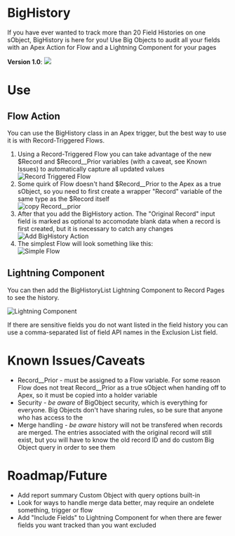 # BigHistory
If you have ever wanted to track more than 20 Field Histories on one sObject, BigHistory is here for you! Use Big Objects to audit all your fields with an Apex Action for Flow and a Lightning Component for your pages

**Version 1.0**: 
[<img src="https://raw.githubusercontent.com/afawcett/githubsfdeploy/master/deploy.png">](https://githubsfdeploy.herokuapp.com/?owner=dannysummerlin&repo=BigHistory&ref=main)

# Use
## Flow Action
You can use the BigHistory class in an Apex trigger, but the best way to use it is with Record-Triggered Flows.

1. Using a Record-Triggered Flow you can take advantage of the new $Record and $Record__Prior variables (with a caveat, see Known Issues) to automatically capture all updated values <br/> ![Record Triggered Flow](https://i.imgur.com/u5VrJYk.png)
2. Some quirk of Flow doesn't hand $Record__Prior to the Apex as a true sObject, so you need to first create a wrapper "Record" variable of the same type as the $Record itself <br/> ![copy Record__prior](https://i.imgur.com/USLm2QW.png)
3. After that you add the BigHistory action. The "Original Record" input field is marked as optional to accomodate blank data when a record is first created, but it is necessary to catch any changes <br/> ![Add BigHistory Action](https://i.imgur.com/oTrOX1I.png)
4. The simplest Flow will look something like this: <br/> ![Simple Flow](https://i.imgur.com/2yk7F9l.png)

## Lightning Component
You can then add the BigHistoryList Lightning Component to Record Pages to see the history.

![Lightning Component](https://i.imgur.com/V54os52.png)

If there are sensitive fields you do not want listed in the field history you can use a comma-separated list of field API names in the Exclusion List field.

# Known Issues/Caveats
* Record__Prior - must be assigned to a Flow variable. For some reason Flow does not treat Record__Prior as a true sObject when handing off to Apex, so it must be copied into a holder variable
* Security - *be aware* of BigObject security, which is everything for everyone. Big Objects don't have sharing rules, so be sure that anyone who has access to the 
* Merge handling - *be aware* history will not be transfered when records are merged. The entries associated with the original record will still exist, but you will have to know the old record ID and do custom Big Object query in order to see them

# Roadmap/Future
* Add report summary Custom Object with query options built-in
* Look for ways to handle merge data better, may require an ondelete something, trigger or flow
* Add "Include Fields" to Lightning Component for when there are fewer fields you want tracked than you want excluded
